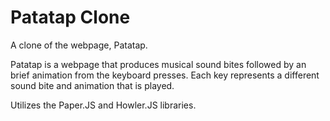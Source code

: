 # Patatap Clone
A clone of the webpage, Patatap.

Patatap is a webpage that produces musical sound bites followed by an brief animation from the keyboard presses. Each key represents a different sound bite and animation that is played.

Utilizes the Paper.JS and Howler.JS libraries.
